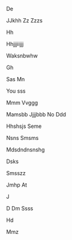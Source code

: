 
De

JJkhh
Zz
Zzzs

Hh


Hhjjjiijjj



Waksnbwhw

Gh

Sas
Mn

You sss


Mmm
Vvggg

Mamsbb
Jjjjbbb
No 
Ddd

Hhshsjs
Seme 


Nsns
  Smsms

Mdsdndnsnshg


Dsks

Smsszz

Jmhp
At



J


D
Dm
Ssss




Hd


Mmz





